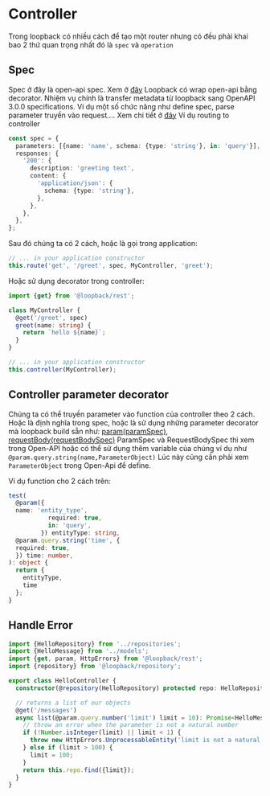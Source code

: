 # Controller

Trong loopback có nhiều cách để tạo một router nhưng có đều phải khai bao 2 thứ quan trọng nhất đó là `spec` và `operation`

## Spec
Spec ở đây là open-api spec.  Xem ở [đây](http://spec.openapis.org/oas/v3.0.3#openapi-object)
Loopback có wrap open-api bằng decorator. Nhiệm vụ chính là transfer metadata từ loopback sang OpenAPI 3.0.0 specifications. Ví dụ một số chức năng như define spec, parse parameter truyền vào request.... Xem chi tiết ở  [đây](https://loopback.io/doc/en/lb4/apidocs.openapi-v3.html)
Ví dụ routing to controller

```typescript
const spec = {
  parameters: [{name: 'name', schema: {type: 'string'}, in: 'query'}],
  responses: {
    '200': {
      description: 'greeting text',
      content: {
        'application/json': {
          schema: {type: 'string'},
        },
      },
    },
  },
};
```
Sau đó chúng ta có 2 cách, hoặc là gọi trong application:
```typescript
// ... in your application constructor
this.route('get', '/greet', spec, MyController, 'greet');
```
Hoặc sử dụng decorator trong controller:
``` typescript
import {get} from '@loopback/rest';

class MyController {
  @get('/greet', spec)
  greet(name: string) {
    return `hello ${name}`;
  }
}

// ... in your application constructor
this.controller(MyController);

```

## Controller parameter decorator

Chúng ta có thể truyền parameter vào function của controller theo 2 cách. Hoặc là định nghĩa trong spec, hoặc là sử dụng những parameter decorator mà loopback build sẵn như: [param(paramSpec)](https://loopback.io/doc/en/lb4/apidocs.openapi-v3.param.html), [requestBody(requestBodySpec)](https://loopback.io/doc/en/lb4/apidocs.openapi-v3.requestbody.html)
ParamSpec và RequestBodySpec thì xem trong Open-API hoặc có thể sử dụng thêm variable của  chúng ví dụ như `@param.query.string(name,ParameterObject)`
Lúc này cũng cần phải xem `ParameterObject` trong Open-Api để define.

Ví dụ function cho 2 cách trên:

```typescript
test(
  @param({
  name: 'entity_type',
           required: true,
           in: 'query',
         }) entityType: string,
  @param.query.string('time', {
  required: true,
  }) time: number,
): object {
  return {
	entityType,
    time
  };
}
```

## Handle Error

````typescript
import {HelloRepository} from '../repositories';
import {HelloMessage} from '../models';
import {get, param, HttpErrors} from '@loopback/rest';
import {repository} from '@loopback/repository';

export class HelloController {
  constructor(@repository(HelloRepository) protected repo: HelloRepository) {}

  // returns a list of our objects
  @get('/messages')
  async list(@param.query.number('limit') limit = 10): Promise<HelloMessage[]> {
    // throw an error when the parameter is not a natural number
    if (!Number.isInteger(limit) || limit < 1) {
      throw new HttpErrors.UnprocessableEntity('limit is not a natural number');
    } else if (limit > 100) {
      limit = 100;
    }
    return this.repo.find({limit});
  }
}
````
